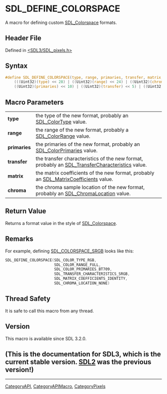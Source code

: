 # SDL_DEFINE_COLORSPACE

A macro for defining custom [SDL_Colorspace](SDL_Colorspace) formats.

## Header File

Defined in [<SDL3/SDL_pixels.h>](https://github.com/libsdl-org/SDL/blob/main/include/SDL3/SDL_pixels.h)

## Syntax

```c
#define SDL_DEFINE_COLORSPACE(type, range, primaries, transfer, matrix, chroma) \
    (((Uint32)(type) << 28) | ((Uint32)(range) << 24) | ((Uint32)(chroma) << 20) | \
    ((Uint32)(primaries) << 10) | ((Uint32)(transfer) << 5) | ((Uint32)(matrix) << 0))
```

## Macro Parameters

|               |                                                                                                                               |
| ------------- | ----------------------------------------------------------------------------------------------------------------------------- |
| **type**      | the type of the new format, probably an [SDL_ColorType](SDL_ColorType) value.                                                 |
| **range**     | the range of the new format, probably a [SDL_ColorRange](SDL_ColorRange) value.                                               |
| **primaries** | the primaries of the new format, probably an [SDL_ColorPrimaries](SDL_ColorPrimaries) value.                                  |
| **transfer**  | the transfer characteristics of the new format, probably an [SDL_TransferCharacteristics](SDL_TransferCharacteristics) value. |
| **matrix**    | the matrix coefficients of the new format, probably an [SDL_MatrixCoefficients](SDL_MatrixCoefficients) value.                |
| **chroma**    | the chroma sample location of the new format, probably an [SDL_ChromaLocation](SDL_ChromaLocation) value.                     |

## Return Value

Returns a format value in the style of [SDL_Colorspace](SDL_Colorspace).

## Remarks

For example, defining [SDL_COLORSPACE_SRGB](SDL_COLORSPACE_SRGB) looks like
this:

```c
SDL_DEFINE_COLORSPACE(SDL_COLOR_TYPE_RGB,
                      SDL_COLOR_RANGE_FULL,
                      SDL_COLOR_PRIMARIES_BT709,
                      SDL_TRANSFER_CHARACTERISTICS_SRGB,
                      SDL_MATRIX_COEFFICIENTS_IDENTITY,
                      SDL_CHROMA_LOCATION_NONE)
```

## Thread Safety

It is safe to call this macro from any thread.

## Version

This macro is available since SDL 3.2.0.

## (This is the documentation for SDL3, which is the current stable version. [SDL2](https://wiki.libsdl.org/SDL2/) was the previous version!)



----
[CategoryAPI](CategoryAPI), [CategoryAPIMacro](CategoryAPIMacro), [CategoryPixels](CategoryPixels)


